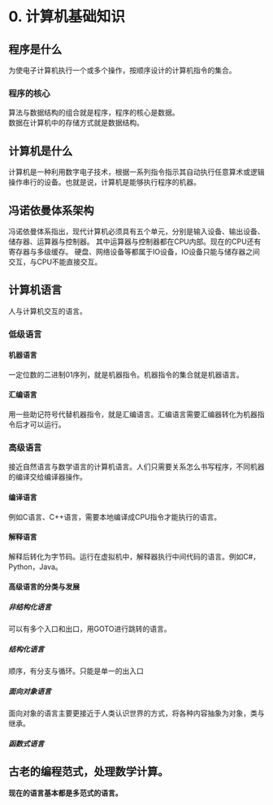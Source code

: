 # 0. 计算机基础知识

## 程序是什么
为使电子计算机执行一个或多个操作，按顺序设计的计算机指令的集合。
### 程序的核心
算法与数据结构的组合就是程序，程序的核心是数据。  
数据在计算机中的存储方式就是数据结构。
## 计算机是什么
计算机是一种利用数字电子技术，根据一系列指令指示其自动执行任意算术或逻辑操作串行的设备。也就是说，计算机是能够执行程序的机器。
## 冯诺依曼体系架构
冯诺依曼体系指出，现代计算机必须具有五个单元，分别是输入设备、输出设备、储存器、运算器与控制器。
其中运算器与控制器都在CPU内部。现在的CPU还有寄存器与多级缓存。
硬盘、网络设备等都属于IO设备，IO设备只能与储存器之间交互，与CPU不能直接交互。
## 计算机语言
人与计算机交互的语言。
### 低级语言
#### 机器语言
一定位数的二进制01序列，就是机器指令。机器指令的集合就是机器语言。
#### 汇编语言
用一些助记符号代替机器指令，就是汇编语言。汇编语言需要汇编器转化为机器指令后才可以运行。
### 高级语言
接近自然语言与数学语言的计算机语言。人们只需要关系怎么书写程序，不同机器的编译交给编译器操作。
#### 编译语言
例如C语言、C++语言，需要本地编译成CPU指令才能执行的语言。
#### 解释语言
解释后转化为字节码。运行在虚拟机中，解释器执行中间代码的语言。例如C#，Python，Java。
#### 高级语言的分类与发展
##### 非结构化语言
可以有多个入口和出口，用GOTO进行跳转的语言。
##### 结构化语言
顺序，有分支与循环。只能是单一的出入口
##### 面向对象语言
面向对象的语言主要更接近于人类认识世界的方式，将各种内容抽象为对象，类与继承。
##### 函数式语言
古老的编程范式，处理数学计算。
---------------------------------
**现在的语言基本都是多范式的语言。**


